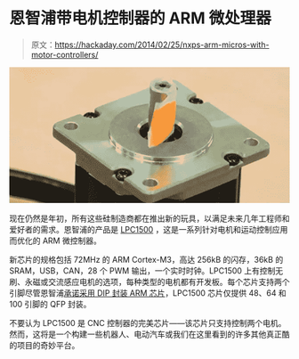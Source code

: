 # 恩智浦带电机控制器的 ARM 微处理器

> 原文：<https://hackaday.com/2014/02/25/nxps-arm-micros-with-motor-controllers/>

![motor](img/e4f309180e803e2274dbeaec37b44e7f.png)

现在仍然是年初，所有这些硅制造商都在推出新的玩具，以满足未来几年工程师和爱好者的需求。恩智浦的产品是 [LPC1500](http://www.nxp.com/products/microcontrollers/cortex_m3/series/LPC1500.html) ，这是一系列针对电机和运动控制应用而优化的 ARM 微控制器。

新芯片的规格包括 72MHz 的 ARM Cortex-M3，高达 256kB 的闪存，36kB 的 SRAM，USB，CAN，28 个 PWM 输出，一个实时时钟。LPC1500 上有控制无刷、永磁或交流感应电机的选项，每种类型的电机都有开发板。每个芯片支持两个引脚尽管恩智浦[承诺采用 DIP 封装 ARM 芯片](http://hackaday.com/2013/10/15/breadboarding-with-a-arm-microcontroller/)，LPC1500 芯片仅提供 48、64 和 100 引脚的 QFP 封装。

不要认为 LPC1500 是 CNC 控制器的完美芯片——该芯片只支持控制两个电机。然而，这将是一个构建一些机器人、电动汽车或我们在这里看到的许多其他真正酷的项目的奇妙平台。